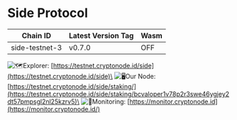 # Side Protocol

| Chain ID       | Latest Version Tag | Wasm |
| -------------- | ------------------ | ---- |
| side-testnet-3 | v0.7.0             | OFF  |

<img src="https://web.telegram.org/a/img-apple-64/1f5fa.png" alt="🗺️" data-size="line">Explorer: [https://testnet.cryptonode.id/side](https://testnet.cryptonode.id/side)\
<img src="https://web.telegram.org/a/img-apple-64/1f5a5.png" alt="🖥️" data-size="line">Our Node: [https://testnet.cryptonode.id/side/staking/](https://testnet.cryptonode.id/side/staking/bcvaloper1v78p2r3swe46ygjey2dt57pmpsgl2nl25kzrv5)\
<img src="https://web.telegram.org/a/img-apple-64/1f6a8.png" alt="🚨" data-size="line">Monitoring: [https://monitor.cryptonode.id](https://monitor.cryptonode.id/)
